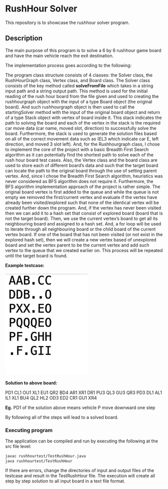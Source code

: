 
# RushHour Solver

This repository is to showcase the rushhour solver program.

## Description

The main purpose of this program is to solve a 6 by 6 rushhour game board and have the main vehicle reach the exit destination. 

The implementation process goes according to the following:

The program class structure consists of 4 classes: the Solver class, the RushHourGraph class, Vertex class, and Board class. The Solver class consists of the key method called **solveFromFile** which takes in a string input path and a string output path. This method is used for the initial reading of the rush hour board from the file given and used to creating the rushhourgraph object with the input of a type Board object (the original board). And such rushhourgraph object is then used to call the startingSolver method with the input of the original board object and return of a type Stack object with vertex of board inside it. This stack indicates the path to solving the board and each of the vertex in the stack is the required car move data (car name, moved slot, direction) to successfully solve the board. Furthermore, the stack is used to generate the solution files based on all of the correct movement data such as (EL3 which indicate car E, left direction, and moved 3 slot left). And, for the Rushhourgraph class, I chose to implement the core of the project with a basic Breadth First Search algorithm as it can potentially find the shortest path to solve each of the rush hour board test cases. Also, the Vertex class and the board class are used to store each of different board’s data and such that the target board can locate the path to the original board through the use of setting parent vertex. And, since I chose the Breadth First Search algorithm, heuristics was never considered as BFS algorithm does not require it. Furthermore, the BFS algorithm implementation approach of the project is rather simple. The original board vertex is first added to the queue and while the queue is not empty we removed the first/current vertex and evaluate if the vertex have already been visited/explored such that none of the identical vertex will be created further down the program. And, if the vertex has never been visited then we can add it to a hash set that consist of explored board (board that is not the target board). Then, we use the current vertex’s board to get all its neighbouring board and assigned to a hash set. And, a for loop will be used to iterate through all neighbouring board or the child board of the current vertex board. If one of the board that has not been visited (or not exist in the explored hash set), then we will create a new vertex based of unexplored board and set the vertex parent to be the current vertex and add such vertex to the queue that we created earlier on. This process will be repeated until the target board is found. 

**Example testcase:**

<img src="https://github.com/thomaslui003/rushHourSolver/blob/main/testcase.png" width="264" height="328">

**Solution to above board:**

PD1
CL1
OU1
XL1
EU1
QR2
BD4
AR1
XR1
DR1
PU3
QL3
GU3
QR3
PD3
DL1
AL1
IL1
XL1
BU4
QL2
HL2
OD3
ED2
CR1
GU1
XR4

**Eg.** PD1 of the solution above means vehicle P move downward one step

By following all of the steps will lead to a solved board.

### Executing program

The application can be compiled and run by executing the following at the src file level:
```
javac rushhourtest/TestRushHour.java
java rushhourtest/TestRushHour
```
If there are errors, change the directories of input and output files of the testcase and result in the TestRushHour file.
The execution will create all step by step solution to all input board in a text file format.




